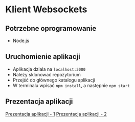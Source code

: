 # Klient Websockets





## Potrzebne oprogramowanie

- Node.js





## Uruchomienie aplikacji

- Aplikacja dziala na `localhost:3000`
- Należy sklonować repozytorium
- Przejść do głównego katalogu aplikacji
- W terminalu wpisać `npm install`, a następnie `npm start`


## Prezentacja aplikacji

[Prezentacja aplikacji - 1](https://youtu.be/tkqrKaJwUBY)
[Prezentacja aplikacji - 2](https://youtu.be/BV2jPIhALKo)